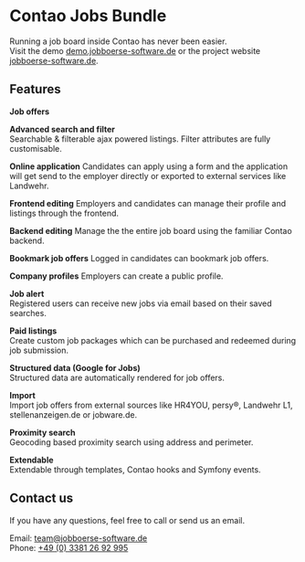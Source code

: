 # Contao Jobs Bundle
Running a job board inside Contao has never been easier.  
Visit the demo [demo.jobboerse-software.de](https://demo.jobboerse-software.de/) or the project website [jobboerse-software.de](https://jobboerse-software.de/).

## Features
**Job offers**

**Advanced search and filter**  
Searchable & filterable ajax powered listings. Filter attributes are fully customisable.

**Online application**
Candidates can apply using a form and the application will get send to the employer directly or exported to external services like Landwehr.

**Frontend editing**
Employers and candidates can manage their profile and listings through the frontend.

**Backend editing**
Manage the the entire job board using the familiar Contao backend.

**Bookmark job offers**
Logged in candidates can bookmark job offers.

**Company profiles**
Employers can create a public profile.

**Job alert**  
Registered users can receive new jobs via email based on their saved searches. 

**Paid listings**  
Create custom job packages which can be purchased and redeemed during job submission. 

**Structured data (Google for Jobs)**  
Structured data are automatically rendered for job offers.

**Import**  
Import job offers from external sources like HR4YOU, persy®, Landwehr L1, stellenanzeigen.de or jobware.de.

**Proximity search**  
Geocoding based proximity search using address and perimeter.

**Extendable**  
Extendable through templates, Contao hooks and Symfony events. 

## Contact us
If you have any questions, feel free to call or send us an email.  

Email: [team@jobboerse-software.de](mailto:team@jobboerse-software.de)  
Phone: [+49 (0) 3381 26 92 995](tel:+4933812692995)